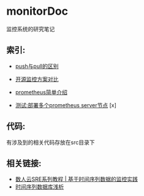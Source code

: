 # monitorDoc

监控系统的研究笔记

## 索引:

- [push与pull的区别](https://github.com/lwhhhh/monitorDoc/blob/master/push%E4%B8%8Epull%E7%9A%84%E5%8C%BA%E5%88%AB.md)

- [开源监控方案对比](https://github.com/lwhhhh/monitorDoc/blob/master/开源监控系统对比.md)

- [prometheus简单介绍](https://github.com/lwhhhh/monitorDoc/blob/master/prometheus.md)

- [测试:部署多个prometheus server节点](https://github.com/lwhhhh/monitorDoc/blob/master/%E6%B5%8B%E8%AF%95%3A%E9%83%A8%E7%BD%B2%E5%A4%9A%E4%B8%AAprometheus%20server%E8%8A%82%E7%82%B9.md) [x] 

## 代码:

有涉及到的相关代码存放在src目录下


## 相关链接:

- [数人云SRE系列教程 | 基于时间序列数据的监控实践](http://blog.dataman-inc.com/shurenyun-sre-207/)
- [时间序列数据库浅析](https://www.addops.cn/post/tsdb-elementary-analysis.html)
